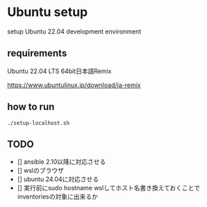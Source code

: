 # Ubuntu setup

setup Ubuntu 22.04 development environment

## requirements

Ubuntu 22.04 LTS 64bit日本語Remix

https://www.ubuntulinux.jp/download/ja-remix

## how to run

```shell
./setup-localhost.sh
```

## TODO

- [] ansible 2.10以降に対応させる
- [] wslのブラウザ
- [] ubuntu 24.04に対応させる
- [] 実行前にsudo hostname wslしてホスト名書き換えておくことでinventoriesの対象に出来るか

